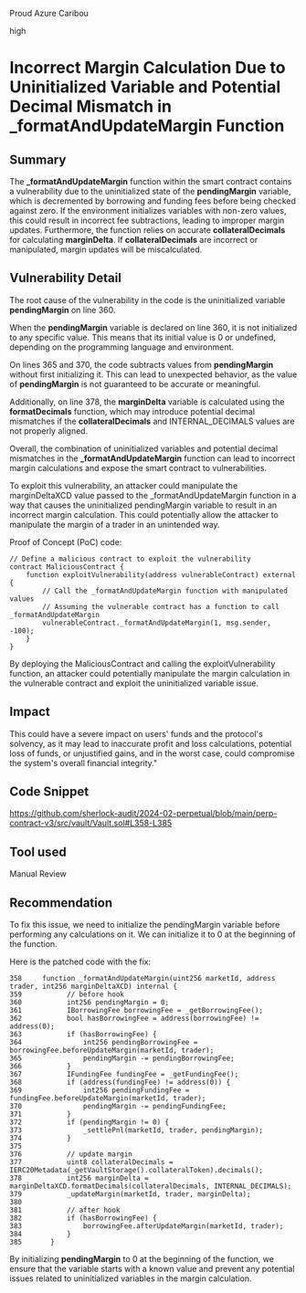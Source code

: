 Proud Azure Caribou

high

# Incorrect Margin Calculation Due to Uninitialized Variable and Potential Decimal Mismatch in _formatAndUpdateMargin Function

## Summary
The **_formatAndUpdateMargin** function within the smart contract contains a vulnerability due to the uninitialized state of the **pendingMargin** variable, which is decremented by borrowing and funding fees before being checked against zero. If the environment initializes variables with non-zero values, this could result in incorrect fee subtractions, leading to improper margin updates. Furthermore, the function relies on accurate **collateralDecimals** for calculating **marginDelta**. If **collateralDecimals** are incorrect or manipulated, margin updates will be miscalculated. 
## Vulnerability Detail
The root cause of the vulnerability in the code is the uninitialized variable **pendingMargin** on line 360.

When the **pendingMargin** variable is declared on line 360, it is not initialized to any specific value. This means that its initial value is 0 or undefined, depending on the programming language and environment.

On lines 365 and 370, the code subtracts values from **pendingMargin** without first initializing it. This can lead to unexpected behavior, as the value of **pendingMargin** is not guaranteed to be accurate or meaningful.

Additionally, on line 378, the **marginDelta** variable is calculated using the **formatDecimals** function, which may introduce potential decimal mismatches if the **collateralDecimals** and INTERNAL_DECIMALS values are not properly aligned.

Overall, the combination of uninitialized variables and potential decimal mismatches in the **_formatAndUpdateMargin** function can lead to incorrect margin calculations and expose the smart contract to vulnerabilities.

To exploit this vulnerability, an attacker could manipulate the marginDeltaXCD value passed to the _formatAndUpdateMargin function in a way that causes the uninitialized pendingMargin variable to result in an incorrect margin calculation. This could potentially allow the attacker to manipulate the margin of a trader in an unintended way.

Proof of Concept (PoC) code:

```solidity
// Define a malicious contract to exploit the vulnerability
contract MaliciousContract {
    function exploitVulnerability(address vulnerableContract) external {
        // Call the _formatAndUpdateMargin function with manipulated values
        // Assuming the vulnerable contract has a function to call _formatAndUpdateMargin
        vulnerableContract._formatAndUpdateMargin(1, msg.sender, -100);
    }
}
```
By deploying the MaliciousContract and calling the exploitVulnerability function, an attacker could potentially manipulate the margin calculation in the vulnerable contract and exploit the uninitialized variable issue.
## Impact
This could have a severe impact on users' funds and the protocol's solvency, as it may lead to inaccurate profit and loss calculations, potential loss of funds, or unjustified gains, and in the worst case, could compromise the system's overall financial integrity."
## Code Snippet
https://github.com/sherlock-audit/2024-02-perpetual/blob/main/perp-contract-v3/src/vault/Vault.sol#L358-L385
## Tool used

Manual Review

## Recommendation
To fix this issue, we need to initialize the pendingMargin variable before performing any calculations on it. We can initialize it to 0 at the beginning of the function.

Here is the patched code with the fix:
```solidity
358     function _formatAndUpdateMargin(uint256 marketId, address trader, int256 marginDeltaXCD) internal {
359           // before hook
360           int256 pendingMargin = 0;
361           IBorrowingFee borrowingFee = _getBorrowingFee();
362           bool hasBorrowingFee = address(borrowingFee) != address(0);
363           if (hasBorrowingFee) {
364               int256 pendingBorrowingFee = borrowingFee.beforeUpdateMargin(marketId, trader);
365               pendingMargin -= pendingBorrowingFee;
366           }
367           IFundingFee fundingFee = _getFundingFee();
368           if (address(fundingFee) != address(0)) {
369               int256 pendingFundingFee = fundingFee.beforeUpdateMargin(marketId, trader);
370               pendingMargin -= pendingFundingFee;
371           }
372           if (pendingMargin != 0) {
373               _settlePnl(marketId, trader, pendingMargin);
374           }
375   
376           // update margin
377           uint8 collateralDecimals = IERC20Metadata(_getVaultStorage().collateralToken).decimals();
378           int256 marginDelta = marginDeltaXCD.formatDecimals(collateralDecimals, INTERNAL_DECIMALS);
379           _updateMargin(marketId, trader, marginDelta);
380   
381           // after hook
382           if (hasBorrowingFee) {
383               borrowingFee.afterUpdateMargin(marketId, trader);
384           }
385       }
```
By initializing **pendingMargin** to 0 at the beginning of the function, we ensure that the variable starts with a known value and prevent any potential issues related to uninitialized variables in the margin calculation.